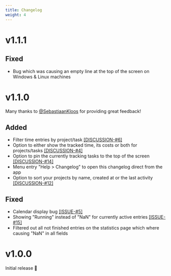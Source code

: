 ```yaml
---
title: Changelog 
weight: 4
---
```


# v1.1.1

## Fixed

- Bug which was causing an empty line at the top of the screen on Windows & Linux machines

# v1.1.0

Many thanks to [@SebastiaanKloos](https://twitter.com/SebastiaanKloos) for providing great feedback!

## Added

- Filter time entries by project/task [[DISCUSSION-#6]](https://github.com/schmidfelix/timey/discussions/6)
- Option to either show the tracked time, its costs or both for
  projects/tasks [[DISCUSSION-#4]](https://github.com/schmidfelix/timey/discussions/4)
- Option to pin the currently tracking tasks to the top of the
  screen [[DISCUSSION-#14]](https://github.com/schmidfelix/timey/discussions/14)
- Menu entry "Help > Changelog" to open this changelog direct from the app
- Option to sort your projects by name, created at or the last activity [[DISCUSSION-#12]](https://github.com/schmidfelix/timey/discussions/12)

## Fixed

- Calendar display bug [[ISSUE-#5]](https://github.com/schmidfelix/timey/issues/5)
- Showing "Running" instead of "NaN" for currently active
  entries [[ISSUE-#15]](https://github.com/schmidfelix/timey/issues/15)
- Filtered out all not finished entries on the statistics page which where causing "NaN" in all fields

# v1.0.0

Initial release 🚀
